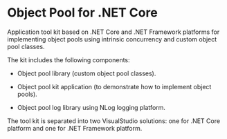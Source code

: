 Object Pool for .NET Core
=========================

Application tool kit based on .NET Core and .NET Framework platforms for implementing object pools using intrinsic concurrency and custom object pool classes.

The kit includes the following components:

* Object pool library (custom object pool classes).

* Object pool kit application (to demonstrate how to implement object pools).

* Object pool log library using NLog logging platform.

The tool kit is separated into two VisualStudio solutions: one for .NET Core platform and one for .NET Framework platform.
